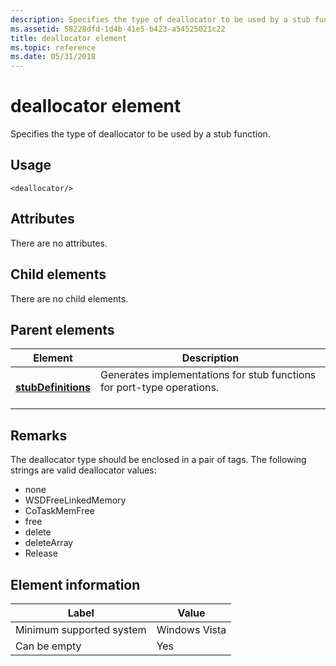 ```yaml
---
description: Specifies the type of deallocator to be used by a stub function.
ms.assetid: 58228dfd-1d4b-41e5-b423-a54525021c22
title: deallocator element
ms.topic: reference
ms.date: 05/31/2018
---
```


# deallocator element

Specifies the type of deallocator to be used by a stub function.

## Usage

``` syntax
<deallocator/>
```

## Attributes

There are no attributes.

## Child elements

There are no child elements.

## Parent elements



| Element                                               | Description                                                                                   |
|-------------------------------------------------------|-----------------------------------------------------------------------------------------------|
| [**stubDefinitions**](stubdefinitions.md)<br/> | Generates implementations for stub functions for port-type operations.<br/> <br/> |



## Remarks

The deallocator type should be enclosed in a pair of <deallocator></deallocator> tags. The following strings are valid deallocator values:

-   none
-   WSDFreeLinkedMemory
-   CoTaskMemFree
-   free
-   delete
-   deleteArray
-   Release

## Element information



| Label | Value |
|-------------------------------------|---------------|
| Minimum supported system<br/> | Windows Vista |
| Can be empty                        | Yes           |



 

 




